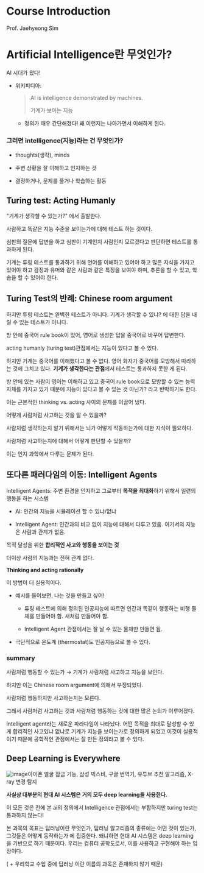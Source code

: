 # Course Introduction

Prof. Jaehyeong Sim

# Artificial Intelligence란 무엇인가?

AI 시대가 왔다!

- 위키피디아:
  
  > AI is intelligence demonstrated by machines.
  > 
  > 기계가 보이는 지능
  
  - 정의가 매우 간단해졌다! 왜 이런지는 나아가면서 이해하게 된다.

### 그러면 intelligence(지능)라는 건 무엇인가?

- thoughts(생각), minds

- 주변 상황을 잘 이해하고 인지하는 것

- 결정하거나, 문제를 풀거나 학습하는 활동

## Turing test: Acting Humanly

"기계가 생각할 수 있는가?" 에서 출발한다.

사람하고 똑같은 지능 수준을 보이는가에 대해 테스트 하는 것이다.

심판의 질문에 답변을 하고 심판이 기계인지 사람인지 모르겠다고 판단하면 테스트를 통과하게 된다.

기계는 튜링 테스트를 통과하기 위해 언어를 이해하고 있어야 하고 많은 지식을 가지고 있어야 하고 감정과 유머와 같은 사람과 같은 특징을 보여야 하며, 추론을 할 수 있고, 학습을 할 수 있어야 한다. 

## Turing Test의 반례: Chinese room argument

하지만 튜링 테스트는 완벽한 테스트가 아니다. 기계가 생각할 수 있냐? 에 대한 답을 내릴 수 있는 테스트가 아니다.

방 안에 중국어 rule book이 있어, 영어로 생성한 답을 중국어로 바꾸어 답변한다.

acting humanly (turing test)관점에서는 지능이 있다고 볼 수 있다.

하지만 기계는 중국어를 이해했다고 볼 수 없다. 영어 화자가 중국어를 모방해서 따라하는 것에 그치고 있다. **기계가 생각한다는 관점**에서 테스트는 통과하지 못한 게 된다.

방 안에 있는 사람이 영어는 이해하고 있고 중국어 rule book으로 모방할 수 있는 능력 자체를 가지고 있기 때문에 지능이 있다고 볼 수 있는 것 아닌가? 라고 반박하기도 한다.

이는 근본적인 thinking vs. acting 사이의 문제를 이끌어 냈다.

어떻게 사람처럼 사고하는 것을 알 수 있을까?

사람처럼 생각하는지 알기 위해서는 뇌가 어떻게 작동하는가에 대한 지식이 필요하다.

사람처럼 사고하는지에 대해서 어떻게 판단할 수 있을까?

이는 인지 과학에서 다루는 문제가 된다.

## 또다른 패러다임의 이동: Intelligent Agents

Intelligent Agents: 주변 환경을 인지하고 그로부터 **목적을 최대화**하기 위해서 일련의 행동을 하는 시스템

- AI: 인간의 지능을 시뮬레이션 할 수 있냐/없냐

- Intelligent Agent: 인간과의 비교 없이 지능에 대해서 다루고 있음. 여기서의 지능은 사람과 관계가 없음. 

목적 달성을 위한 **합리적인 사고와 행동을 보이는 것**

더이상 사람의 지능과는 전혀 관계 없다.

**Thinking and acting rationally**

이 방법이 더 실용적이다.

- 예시를 들어보면, 나는 것을 만들고 싶어!
  
  - 튜링 테스트에 의해 정의된 인공지능에 따르면 인간과 똑같이 행동하는 비행 물체를 만들어야 함. 새처럼 만들어야 함.
  
  - Intelligent Agent 관점에서는 잘 날 수 있는 물체만 만들면 됨.

- 극단적으로 온도계 (thermostat)도 인공지능으로 볼 수 있다.

### summary

사람처럼 행동할 수 있는가 → 기계가 사람처럼 사고하고 지능을 보인다.

하지만 이는 Chinese room argument에 의해서 부정되었다.

사람처럼 행동하지만 사고하는지는 모른다.

그래서 사람처럼 사고하는 것과 사람처럼 행동하는 것에 대한 많은 논의가 이루어졌다.

Intelligent agent라는 새로운 파라다임이 나타났다. 어떤 목적을 최대로 달성할 수 있게 합리적인 사고있냐 없냐로 기계가 지능을 보이는가로 정의하게 되었고 이것이 실용적이기 때문에 공학적인 관점에서는 잘 만든 정의라고 볼 수 있다.

## Deep Learning is Everywhere

![image](https://user-images.githubusercontent.com/68107000/163973569-61607a86-e5d4-4de8-93c7-74e36c64b672.png)아이폰 얼굴 잠금 기능, 삼성 빅스비, 구글 번역기, 유투브 추천 알고리즘, X-ray 변경 탐지

**사실상 대부분의 현대 AI 시스템은 거의 모두 deep learning을 사용한다.**

이 모든 것은 전에 본 ai의 정의에서 Intelligence 관점에서는 부합하지만 turing test는 통과하지 않는다!

본 과목의 목표는 딥러닝이란 무엇인가, 딥러닝 알고리즘의 종류에는 어떤 것이 있는가, 그것들은 어떻게 동작하는가 에 집중한다. 왜냐하면 현대 AI 시스템은 deep learning을 기반으로 하기 때문이다. 우리는 컴퓨터 공학도로서, 이를 사용하고 구현해야 하는 입장이다.

( + 우리학교 수업 중에 딥러닝 이란 이름의 과목은 존재하지 않기 때문)
